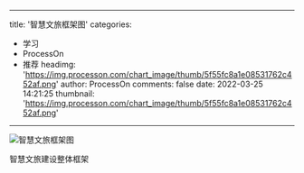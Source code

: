 
---
title: '智慧文旅框架图'
categories: 
 - 学习
 - ProcessOn
 - 推荐
headimg: 'https://img.processon.com/chart_image/thumb/5f55fc8a1e08531762c452af.png'
author: ProcessOn
comments: false
date: 2022-03-25 14:21:25
thumbnail: 'https://img.processon.com/chart_image/thumb/5f55fc8a1e08531762c452af.png'
---

<div>   
<img class="thumb" alt="智慧文旅框架图" src="https://img.processon.com/chart_image/thumb/5f55fc8a1e08531762c452af.png" referrerpolicy="no-referrer">
<p>智慧文旅建设整体框架</p>  
</div>
            